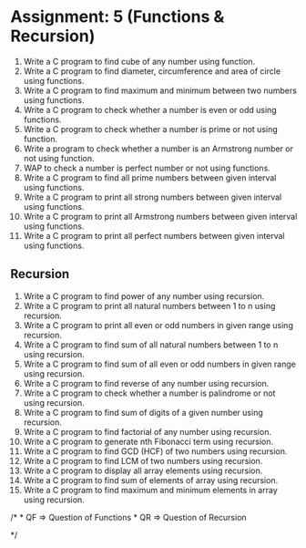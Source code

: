 Assignment: 5 (Functions & Recursion)
==========================
1. Write a C program to find cube of any number using function.
2. Write a C program to find diameter, circumference and area of circle using functions.
3. Write a C program to find maximum and minimum between two numbers using functions.
4. Write a C program to check whether a number is even or odd using functions.
5. Write a C program to check whether a number is prime or not using function.
6. Write a program to check whether a number is an Armstrong number or not using function.
7. WAP to check a number is perfect number or not using functions.
8. Write a C program to find all prime numbers between given interval using functions.
9. Write a C program to print all strong numbers between given interval using functions.
10. Write a C program to print all Armstrong numbers between given interval using functions.
11. Write a C program to print all perfect numbers between given interval using functions.

Recursion
----------- 
1. Write a C program to find power of any number using recursion.
2. Write a C program to print all natural numbers between 1 to n using recursion.
3. Write a C program to print all even or odd numbers in given range using recursion.
4. Write a C program to find sum of all natural numbers between 1 to n using recursion.
5. Write a C program to find sum of all even or odd numbers in given range using recursion.
6. Write a C program to find reverse of any number using recursion.
7. Write a C program to check whether a number is palindrome or not using recursion.
8. Write a C program to find sum of digits of a given number using recursion.
9. Write a C program to find factorial of any number using recursion.
10. Write a C program to generate nth Fibonacci term using recursion.
11. Write a C program to find GCD (HCF) of two numbers using recursion.
12. Write a C program to find LCM of two numbers using recursion.
13. Write a C program to display all array elements using recursion.
14. Write a C program to find sum of elements of array using recursion.
15. Write a C program to find maximum and minimum elements in array using recursion.

/*
    * QF => Question of Functions
    * QR => Question of Recursion

*/